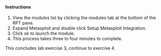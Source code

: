 #### Instructions

1. View the modules list by clicking the modules tab at the bottom of the RPT pane. 
2. Expand Metasploit and double click Setup Metasploit Integration. 
3. Click ok to launch the module.
4. This process takes three to four minutes to complete. 

This concludes lab exercise 3, continue to exercise 4.
